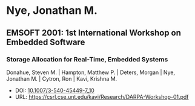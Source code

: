 # Nye, Jonathan M.

## EMSOFT 2001: 1st International Workshop on Embedded Software

### Storage Allocation for Real-Time, Embedded Systems
Donahue, Steven M. | Hampton, Matthew P. | Deters, Morgan | Nye, Jonathan M. | Cytron, Ron | Kavi, Krishna M.
* DOI: [10.1007/3-540-45449-7_10](https://doi.org/10.1007/3-540-45449-7_10)
* URL: <https://csrl.cse.unt.edu/kavi/Research/DARPA-Workshop-01.pdf>

